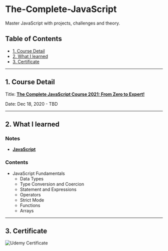 # The-Complete-JavaScript

Master JavaScript with projects, challenges and theory.

## Table of Contents

- [1. Course Detail](#1-course-detail)
- [2. What I learned](#2-what-i-learned)
- [3. Certificate](#3-certificate)

---

## 1. Course Detail

Title: [**The Complete JavaScript Course 2021: From Zero to Expert!**](https://www.udemy.com/course/the-complete-javascript-course/)

Date: Dec 18, 2020 - TBD

---

## 2. What I learned

### Notes

- [**JavaScript**](https://www.notion.so/JavaScript-5be8c81741cf4b51888e750e5e678cc4)

### Contents

- JavaScript Fundamentals
  - Data Types
  - Type Conversion and Coercion
  - Statement and Expressions
  - Operators
  - Strict Mode
  - Functions
  - Arrays

---

## 3. Certificate

![Udemy Certificate]()
